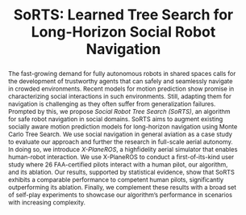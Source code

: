 ---
layout: default
title: "SoRTS: Learned Tree Search for Long-Horizon Social Robot Navigation"
paper_url: https://arxiv.org/pdf/2309.13144.pdf
poster: null
code: https://github.com/cmubig/sorts
video: https://youtu.be/PBE3O4cW2rI
thumbnail: assets/img/publications/sorts.gif
authors: <b class="text-primary">Ingrid Navarro*</b>, Jay Patrikar*, Joao P. A. Dantas, Rohan Baijal, Ian Higgins, Sebastian Scherer, and Jean Oh
note: \* Equal contribution
where: IEEE Robotics and Automation Letters, 2024
id: paper_sorts
abstract: "The fast-growing demand for fully autonomous robots in shared spaces calls for the 
development of trustworthy agents that can safely and seamlessly navigate in crowded environments. 
Recent models for motion prediction show promise in characterizing social interactions in such 
environments. Still, adapting them for navigation is challenging as they often suffer from 
generalization failures. Prompted by this, we propose <i>Social Robot Tree Search (SoRTS)</i>, an 
algorithm for safe robot navigation in social domains. SoRTS aims to augment existing socially aware 
motion prediction models for long-horizon navigation using Monte Carlo Tree Search.

We use social navigation in general aviation as a case study to evaluate our approach and further 
the research in full-scale aerial autonomy. In doing so, we introduce <i>X-PlaneROS</i>, a 
highfidelity aerial simulator that enables human-robot interaction. We use X-PlaneROS to conduct a 
first-of-its-kind user study where 26 FAA-certified pilots interact with a human pilot, our algorithm, 
and its ablation. Our results, supported by statistical evidence, show that SoRTS exhibits a comparable 
performance to competent human pilots, significantly outperforming its ablation. Finally, we complement 
these results with a broad set of self-play experiments to showcase our algorithm’s performance in 
scenarios with increasing complexity.
"
---